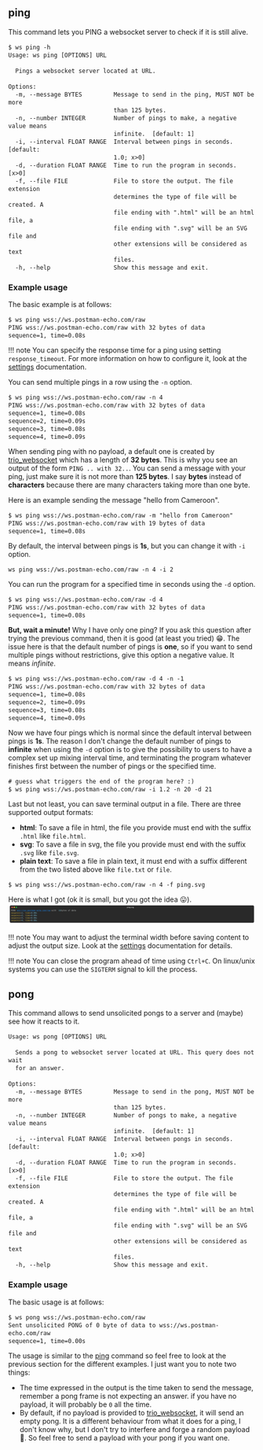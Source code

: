 ## ping

This command lets you PING a websocket server to check if it is still alive.

```shell
$ ws ping -h
Usage: ws ping [OPTIONS] URL

  Pings a websocket server located at URL.

Options:
  -m, --message BYTES         Message to send in the ping, MUST NOT be more
                              than 125 bytes.
  -n, --number INTEGER        Number of pings to make, a negative value means
                              infinite.  [default: 1]
  -i, --interval FLOAT RANGE  Interval between pings in seconds.  [default:
                              1.0; x>0]
  -d, --duration FLOAT RANGE  Time to run the program in seconds.  [x>0]
  -f, --file FILE             File to store the output. The file extension
                              determines the type of file will be created. A
                              file ending with ".html" will be an html file, a
                              file ending with ".svg" will be an SVG file and
                              other extensions will be considered as text
                              files.
  -h, --help                  Show this message and exit.
```

### Example usage

The basic example is at follows:

```shell
$ ws ping wss://ws.postman-echo.com/raw
PING wss://ws.postman-echo.com/raw with 32 bytes of data
sequence=1, time=0.08s
```

!!! note
    You can specify the response time for a ping using setting `response_timeout`. For more information on how to
    configure it, look at the [settings](../settings.md) documentation.

You can send multiple pings in a row using the `-n` option.

```shell
$ ws ping wss://ws.postman-echo.com/raw -n 4
PING wss://ws.postman-echo.com/raw with 32 bytes of data
sequence=1, time=0.08s
sequence=2, time=0.09s
sequence=3, time=0.08s
sequence=4, time=0.09s
```

When sending ping with no payload, a default one is created by
[trio_websocket](https://trio-websocket.readthedocs.io/en/stable/) which has a length of **32 bytes**. This is why you
see an output of the form `PING .. with 32..`. You can send a message with your ping, just make sure it is not more
than **125 bytes**. I say **bytes** instead of **characters** because there are many characters taking more than one
byte.

Here is an example sending the message "hello from Cameroon".

```shell
$ ws ping wss://ws.postman-echo.com/raw -m "hello from Cameroon"
PING wss://ws.postman-echo.com/raw with 19 bytes of data
sequence=1, time=0.08s
```

By default, the interval between pings is **1s**, but you can change it with `-i` option.

```shell
ws ping wss://ws.postman-echo.com/raw -n 4 -i 2
```

You can run the program for a specified time in seconds using the `-d` option.

```shell
$ ws ping wss://ws.postman-echo.com/raw -d 4
PING wss://ws.postman-echo.com/raw with 32 bytes of data
sequence=1, time=0.08s
```

**But, wait a minute!** Why I have only one ping? If you ask this question after trying the previous command, then it
is good (at least you tried) 😁. The issue here is that the default number of pings is **one**, so if you want to send
multiple pings without restrictions, give this option a negative value. It means *infinite*.

```shell
$ ws ping wss://ws.postman-echo.com/raw -d 4 -n -1
PING wss://ws.postman-echo.com/raw with 32 bytes of data
sequence=1, time=0.08s
sequence=2, time=0.09s
sequence=3, time=0.08s
sequence=4, time=0.09s
```

Now we have four pings which is normal since the default interval between pings is **1s**. The reason I don't change
the default number of pings to **infinite** when using the `-d` option is to give the possibility to users to have
a complex set up mixing interval time, and terminating the program whatever finishes first between the number of pings
or the specified time.

```shell
# guess what triggers the end of the program here? :)
$ ws ping wss://ws.postman-echo.com/raw -i 1.2 -n 20 -d 21
```

Last but not least, you can save terminal output in a file. There are three supported output formats:

- **html**: To save a file in html, the file you provide must end with the suffix `.html` like `file.html`.
- **svg**: To save a file in svg, the file you provide must end with the suffix `.svg` like `file.svg`.
- **plain text**: To save a file in plain text, it must end with a suffix different from the two listed above like
  `file.txt` or `file`.

```shell
$ ws ping wss://ws.postman-echo.com/raw -n 4 -f ping.svg
```

Here is what I got (ok it is small, but you got the idea 😛). ![ping output in svg format](../img/ping.svg)

!!! note
    You may want to adjust the terminal width before saving content to adjust the output size. Look at the
    [settings](../settings.md) documentation for details.

!!! note
    You can close the program ahead of time using `Ctrl+C`. On linux/unix systems you can use the `SIGTERM` signal to
    kill the process.

## pong

This command allows to send unsolicited pongs to a server and (maybe) see how it reacts to it.

```shell
Usage: ws pong [OPTIONS] URL

  Sends a pong to websocket server located at URL. This query does not wait
  for an answer.

Options:
  -m, --message BYTES         Message to send in the pong, MUST NOT be more
                              than 125 bytes.
  -n, --number INTEGER        Number of pongs to make, a negative value means
                              infinite.  [default: 1]
  -i, --interval FLOAT RANGE  Interval between pongs in seconds.  [default:
                              1.0; x>0]
  -d, --duration FLOAT RANGE  Time to run the program in seconds.  [x>0]
  -f, --file FILE             File to store the output. The file extension
                              determines the type of file will be created. A
                              file ending with ".html" will be an html file, a
                              file ending with ".svg" will be an SVG file and
                              other extensions will be considered as text
                              files.
  -h, --help                  Show this message and exit.
```

### Example usage

The basic usage is at follows:

```shell
$ ws pong wss://ws.postman-echo.com/raw
Sent unsolicited PONG of 0 byte of data to wss://ws.postman-echo.com/raw
sequence=1, time=0.00s
```

The usage is similar to the [ping](#ping) command so feel free to look at the previous section for the different
examples. I just want you to note two things:

- The time expressed in the output is the time taken to send the message, remember a pong frame is not expecting an
  answer. if you have no payload, it will probably be `0` all the time.
- By default, if no payload is provided to [trio_websocket](https://trio-websocket.readthedocs.io/en/stable/), it will
  send an empty pong. It is a different behaviour from what it does for a ping, I don't know why, but I don't try to
  interfere and forge a random payload 😬. So feel free to send a payload with your pong if you want one.
